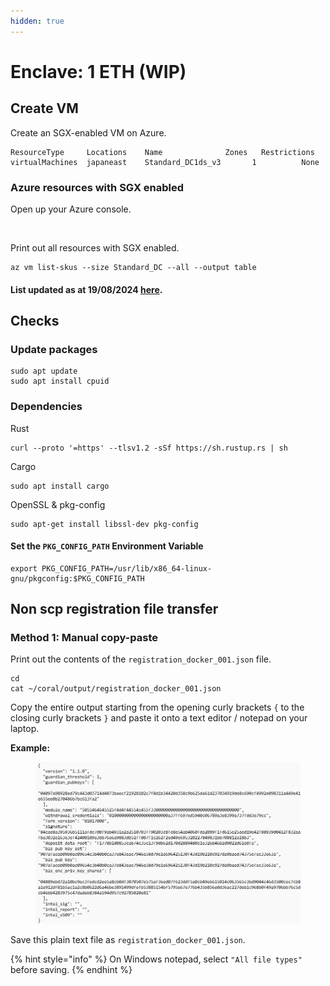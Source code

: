 ```yaml
---
hidden: true
---
```


# Enclave: 1 ETH (WIP)

## Create VM

Create an SGX-enabled VM on Azure.

```
ResourceType	 Locations    Name	            Zones	Restrictions
virtualMachines  japaneast    Standard_DC1ds_v3       1          None
```

### Azure resources with SGX enabled

Open up your Azure console.

<figure><img src="../../.gitbook/assets/image (4) (1) (1) (1).png" alt=""><figcaption></figcaption></figure>

Print out all resources with SGX enabled.

```
az vm list-skus --size Standard_DC --all --output table

```

#### List updated as at 19/08/2024 [here](https://docs.google.com/spreadsheets/d/1CyvMuyvTzpgCJdc8Tu5dA98l-z00GPQ78mC3FjMJ_tQ/edit?usp=sharing).

## Checks

### Update packages

```
sudo apt update
sudo apt install cpuid
```

### Dependencies

Rust

```
curl --proto '=https' --tlsv1.2 -sSf https://sh.rustup.rs | sh
```

Cargo

```
sudo apt install cargo
```

OpenSSL & pkg-config

```
sudo apt-get install libssl-dev pkg-config
```

#### **Set the `PKG_CONFIG_PATH` Environment Variable**

```
export PKG_CONFIG_PATH=/usr/lib/x86_64-linux-gnu/pkgconfig:$PKG_CONFIG_PATH
```

## Non scp registration file transfer

&#x20;



### Method 1: Manual copy-paste

Print out the contents of the `registration_docker_001.json` file.

```
cd
cat ~/coral/output/registration_docker_001.json
```

Copy the entire output starting from the opening curly brackets `{` to the closing curly brackets `}` and paste it onto a text editor / notepad on your laptop.

**Example:**

<figure><img src="../../.gitbook/assets/image (1) (1) (1) (1) (1) (1) (1) (1) (1) (1).png" alt=""><figcaption></figcaption></figure>

Save this plain text file as `registration_docker_001.json`.&#x20;

{% hint style="info" %}
On Windows notepad, select `"All file types"` before saving.
{% endhint %}

